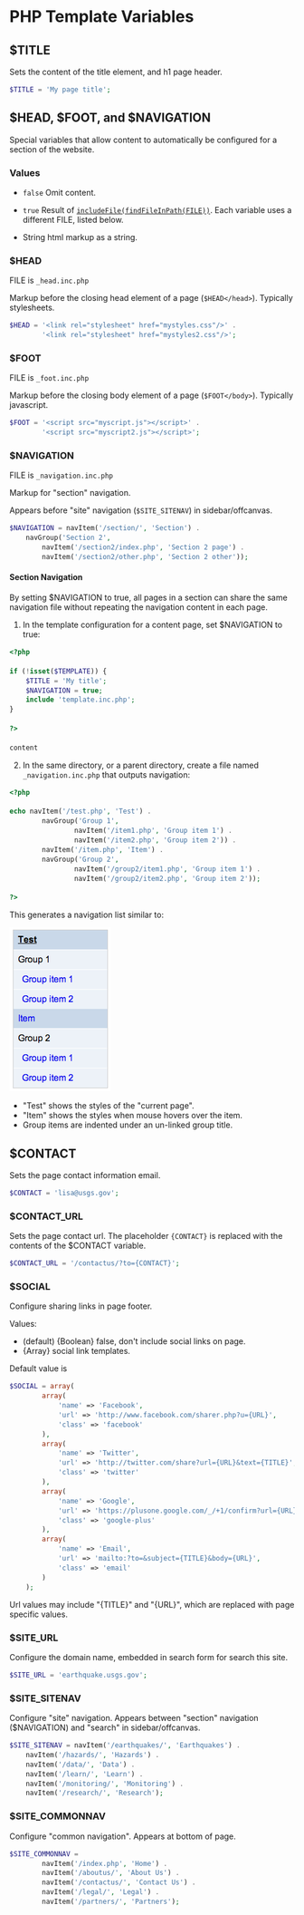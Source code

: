 PHP Template Variables
======================

## $TITLE

Sets the content of the title element, and h1 page header.

```php
$TITLE = 'My page title';
```


## $HEAD, $FOOT, and $NAVIGATION

Special variables that allow content to automatically be configured for a section of the website.


### Values

* `false`
	Omit content.

* `true`
	Result of [`includeFile(findFileInPath(FILE))`](phpFunctions.md#includefile).
	Each variable uses a different FILE, listed below.

*  String
	html markup as a string.


### $HEAD

FILE is `_head.inc.php`

Markup before the closing head element of a page (`$HEAD</head>`).  Typically stylesheets.

```php
$HEAD = '<link rel="stylesheet" href="mystyles.css"/>' .
		'<link rel="stylesheet" href="mystyles2.css"/>';
```


### $FOOT

FILE is `_foot.inc.php`

Markup before the closing body element of a page (`$FOOT</body>`).  Typically javascript.

```php
$FOOT = '<script src="myscript.js"></script>' .
		'<script src="myscript2.js"></script>';
```


### $NAVIGATION

FILE is `_navigation.inc.php`

Markup for "section" navigation.

Appears before "site" navigation (`$SITE_SITENAV`) in sidebar/offcanvas.

```php
$NAVIGATION = navItem('/section/', 'Section') .
    navGroup('Section 2',
        navItem('/section2/index.php', 'Section 2 page') .
        navItem('/section2/other.php', 'Section 2 other'));
```

#### Section Navigation

By setting $NAVIGATION to true, all pages in a section can share the same navigation file without repeating the navigation content in each page.


1) In the template configuration for a content page, set $NAVIGATION to true:

```php
<?php

if (!isset($TEMPLATE)) {
	$TITLE = 'My title';
	$NAVIGATION = true;
	include 'template.inc.php';
}

?>

content
```

2) In the same directory, or a parent directory, create a file named `_navigation.inc.php` that outputs navigation:

```php
<?php

echo navItem('/test.php', 'Test') .
		navGroup('Group 1',
				navItem('/item1.php', 'Group item 1') .
				navItem('/item2.php', 'Group item 2')) .
		navItem('/item.php', 'Item') .
		navGroup('Group 2',
				navItem('/group2/item1.php', 'Group item 1') .
				navItem('/group2/item2.php', 'Group item 2'));

?>
```

This generates a navigation list similar to:

<img src="images/navigationExample.png" alt="Section navigation screen capture"/>

* "Test" shows the styles of the "current page".
* "Item" shows the styles when mouse hovers over the item.
* Group items are indented under an un-linked group title.



## $CONTACT

Sets the page contact information email.

```php
$CONTACT = 'lisa@usgs.gov';
```


### $CONTACT_URL

Sets the page contact url.  The placeholder `{CONTACT}` is replaced with the contents of the $CONTACT variable.

```php
$CONTACT_URL = '/contactus/?to={CONTACT}';
```


### $SOCIAL

Configure sharing links in page footer.

Values:
- (default) {Boolean} false, don't include social links on page.
- {Array<Array>} social link templates.


Default value is
```php
$SOCIAL = array(
		array(
			'name' => 'Facebook',
			'url' => 'http://www.facebook.com/sharer.php?u={URL}',
			'class' => 'facebook'
		),
		array(
			'name' => 'Twitter',
			'url' => 'http://twitter.com/share?url={URL}&text={TITLE}',
			'class' => 'twitter'
		),
		array(
			'name' => 'Google',
			'url' => 'https://plusone.google.com/_/+1/confirm?url={URL}',
			'class' => 'google-plus'
		),
		array(
			'name' => 'Email',
			'url' => 'mailto:?to=&subject={TITLE}&body={URL}',
			'class' => 'email'
		)
	);
```

Url values may include "{TITLE}" and "{URL}", which are replaced with page specific values.


### $SITE_URL

Configure the domain name, embedded in search form for search this site.

```php
$SITE_URL = 'earthquake.usgs.gov';
```


### $SITE_SITENAV

Configure "site" navigation.
Appears between "section" navigation ($NAVIGATION) and "search" in sidebar/offcanvas.

```php
$SITE_SITENAV = navItem('/earthquakes/', 'Earthquakes') .
    navItem('/hazards/', 'Hazards') .
    navItem('/data/', 'Data') .
    navItem('/learn/', 'Learn') .
    navItem('/monitoring/', 'Monitoring') .
    navItem('/research/', 'Research');
```


### $SITE_COMMONNAV

Configure "common navigation".
Appears at bottom of page.

```php
$SITE_COMMONNAV =
		navItem('/index.php', 'Home') .
		navItem('/aboutus/', 'About Us') .
		navItem('/contactus/', 'Contact Us') .
		navItem('/legal/', 'Legal') .
		navItem('/partners/', 'Partners');
```
